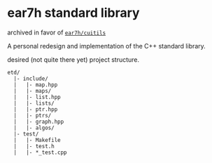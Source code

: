 # ear7h standard library

archived in favor of [`ear7h/cuitils`](../../../cutils/)

A personal redesign and implementation of the C++ standard library.

desired (not quite there yet) project structure.
```text
etd/
  |- include/
  |   |- map.hpp
  |   |- maps/
  |   |- list.hpp
  |   |- lists/
  |   |- ptr.hpp
  |   |- ptrs/
  |   |- graph.hpp
  |   |- algos/
  |- test/
  |   |- Makefile
  |   |- test.h
  |   |- *_test.cpp
```
